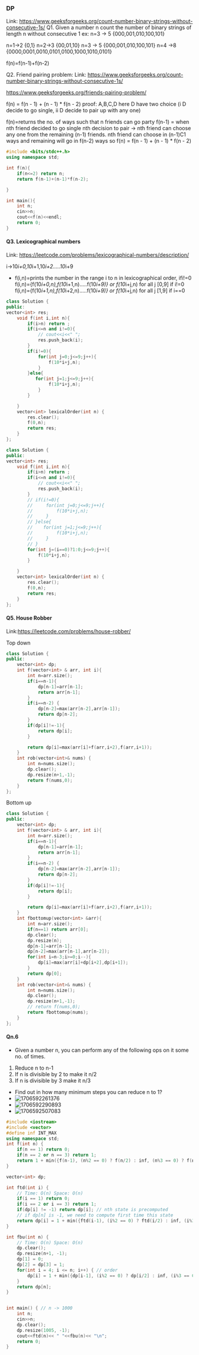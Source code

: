 ### DP

Link: https://www.geeksforgeeks.org/count-number-binary-strings-without-consecutive-1s/
Q1. Given a number n count the number of binary strings of length n without consecutive 1
ex: n=3 -> 5 {000,001,010,100,101}

n=1->2 {0,1}
n=2->3 {00,01,10}
n=3 -> 5 {000,001,010,100,101}
n=4 ->8 {0000,0001,0010,0101,0100,1000,1010,0101}

f(n)=f(n-1)+f(n-2)

Q2. Friend pairing problem:
Link: https://www.geeksforgeeks.org/count-number-binary-strings-without-consecutive-1s/

https://www.geeksforgeeks.org/friends-pairing-problem/

f(n) = f(n - 1) + (n - 1) \* f(n - 2)
proof: A,B,C,D here D have two choice (i D decide to go single, ii D decide to pair up with any one)

f(n)=returns the no. of ways such that n friends can go party
f(n-1) = when nth friend decided to go single
nth decision to pair -> nth friend can choose any one from the remaining (n-1) friends. nth friend can choose in (n-1)C1 ways and remaining will go in f(n-2) ways
so
f(n) = f(n - 1) + (n - 1) \* f(n - 2)

```CPP
#include <bits/stdc++.h>
using namespace std;

int f(n){
    if(n<=2) return n;
    return f(n-1)+(n-1)*f(n-2);

}

int main(){
    int n;
    cin>>n;
    cout<<f(n)<<endl;
    return 0;
}
```

#### Q3. Lexicographical numbers

Link: https://leetcode.com/problems/lexicographical-numbers/description/

i->10*i+0,10*i+1,10*i+2.....10*i+9

- f(i,n)=prints the number in the range i to n in lexicographical order, ifi!=0
  f(i,n)={f(10*i+0,n),f(10*i+1,n).....f(10*i+9)} or f(10*i+j,n) for all j [0,9] if i!=0
  f(i,n)={f(10*i+1,n),f(10*i+2,n).....f(10*i+9)} or f(10*i+j,n) for all j [1,9] if i==0

```CPP
class Solution {
public:
vector<int> res;
    void f(int i,int n){
        if(i>n) return ;
        if(i<=n and i!=0){
            // cout<<i<<" ";
            res.push_back(i);
        }
        if(i!=0){
            for(int j=0;j<=9;j++){
                f(10*i+j,n);
            }
        }else{
           for(int j=1;j<=9;j++){
                f(10*i+j,n);
            }
        }

    }
    vector<int> lexicalOrder(int n) {
        res.clear();
        f(0,n);
        return res;
    }
};
```

```CPP
class Solution {
public:
vector<int> res;
    void f(int i,int n){
        if(i>n) return ;
        if(i<=n and i!=0){
            // cout<<i<<" ";
            res.push_back(i);
        }
        // if(i!=0){
        //     for(int j=0;j<=9;j++){
        //         f(10*i+j,n);
        //     }
        // }else{
        //    for(int j=1;j<=9;j++){
        //         f(10*i+j,n);
        //     }
        // }
        for(int j=(i==0)?1:0;j<=9;j++){
            f(10*i+j,n);
        }

    }
    vector<int> lexicalOrder(int n) {
        res.clear();
        f(0,n);
        return res;
    }
};
```

#### Q5. House Robber

Link:https://leetcode.com/problems/house-robber/

Top down

```CPP
class Solution {
public:
    vector<int> dp;
    int f(vector<int> & arr, int i){
        int n=arr.size();
        if(i==n-1){
            dp[n-1]=arr[n-1];
            return arr[n-1];
        }
        if(i==n-2) {
            dp[n-2]=max(arr[n-2],arr[n-1]);
            return dp[n-2];
        }
        if(dp[i]!=-1){
            return dp[i];
        }

        return dp[i]=max(arr[i]+f(arr,i+2),f(arr,i+1));
    }
    int rob(vector<int>& nums) {
        int n=nums.size();
        dp.clear();
        dp.resize(n+1,-1);
        return f(nums,0);
    }
};
```

Bottom up

```CPP
class Solution {
public:
    vector<int> dp;
    int f(vector<int> & arr, int i){
        int n=arr.size();
        if(i==n-1){
            dp[n-1]=arr[n-1];
            return arr[n-1];
        }
        if(i==n-2) {
            dp[n-2]=max(arr[n-2],arr[n-1]);
            return dp[n-2];
        }
        if(dp[i]!=-1){
            return dp[i];
        }

        return dp[i]=max(arr[i]+f(arr,i+2),f(arr,i+1));
    }
    int fbottomup(vector<int> &arr){
        int n=arr.size();
        if(n==1) return arr[0];
        dp.clear();
        dp.resize(n);
        dp[n-1]=arr[n-1];
        dp[n-2]=max(arr[n-1],arr[n-2]);
        for(int i=n-3;i>=0;i--){
            dp[i]=max(arr[i]+dp[i+2],dp[i+1]);
        }
        return dp[0];
    }
    int rob(vector<int>& nums) {
        int n=nums.size();
        dp.clear();
        dp.resize(n+1,-1);
        // return f(nums,0);
        return fbottomup(nums);
    }
};
```

#### Qn.6

- Given a number n, you can perform any of the following ops on it some no. of times.

1. Reduce n to n-1
2. If n is divisible by 2 to make it n/2
3. If n is divisible by 3 make it n/3

- Find out in how many minimum steps you can reduce n to 1?
- ![1706592261376](image/02-dp-qns/1706592261376.png)
- ![1706592290893](image/02-dp-qns/1706592290893.png)
- ![1706592507083](image/02-dp-qns/1706592507083.png)

```CPP
#include <iostream>
#include <vector>
#define inf INT_MAX
using namespace std;
int f(int n) {
    if(n == 1) return 0;
    if(n == 2 or n == 3) return 1;
    return 1 + min({f(n-1), (n%2 == 0) ? f(n/2) : inf, (n%3 == 0) ? f(n/3) : inf});
}

vector<int> dp;

int ftd(int i) {
    // Time: O(n) Space: O(n)
    if(i == 1) return 0;
    if(i == 2 or i == 3) return 1;
    if(dp[i] != -1) return dp[i]; // nth state is precomputed
    // if dp[n] is -1, we need to compute first time this state
    return dp[i] = 1 + min({ftd(i-1), (i%2 == 0) ? ftd(i/2) : inf, (i%3 == 0) ? ftd(i/3) : inf});
}

int fbu(int n) {
    // Time: O(n) Space: O(n)
    dp.clear();
    dp.resize(n+1, -1);
    dp[1] = 0;
    dp[2] = dp[3] = 1;
    for(int i = 4; i <= n; i++) { // order
        dp[i] = 1 + min({dp[i-1], (i%2 == 0) ? dp[i/2] : inf, (i%3 == 0) ? dp[i/3] : inf});
    }
    return dp[n];
}


int main() { // n -> 1000
    int n;
    cin>>n;
    dp.clear();
    dp.resize(1005, -1);
    cout<<ftd(n)<< " "<<fbu(n)<< "\n";
    return 0;
}
```
